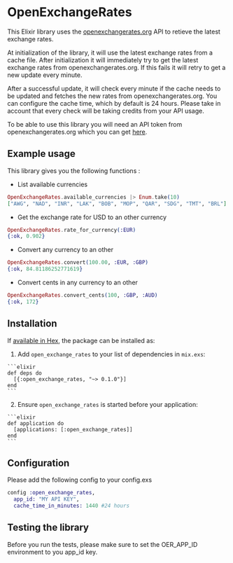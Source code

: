 # OpenExchangeRates

This Elixir library uses the [openexchangerates.org](https://openexchangerates.org) API to retieve the latest exchange rates.

At initialization of the library, it will use the latest exchange rates from a cache file. After initialization it will immediately try to get the latest exchange rates from openexchangerates.org. If this fails it will retry to get a new update every minute.

After a successful update, it will check every minute if the cache needs to be updated and fetches the new rates from openexchangerates.org. You can configure the cache time, which by default is 24 hours. Please take in account that every check will be taking credits from your API usage.

To be able to use this library you will need an API token from openexchangerates.org which you can get [here](https://openexchangerates.org/signup).

## Example usage
This library gives you the following functions :

- List available currencies
```elixir
OpenExchangeRates.available_currencies |> Enum.take(10)
["AWG", "NAD", "INR", "LAK", "BOB", "MOP", "QAR", "SDG", "TMT", "BRL"]
```

- Get the exchange rate for USD to an other currency
```elixir
OpenExchangeRates.rate_for_currency(:EUR)
{:ok, 0.902}
```

- Convert any currency to an other
```elixir
OpenExchangeRates.convert(100.00, :EUR, :GBP)
{:ok, 84.81186252771619}
```

- Convert cents in any currency to an other
```elixir
OpenExchangeRates.convert_cents(100, :GBP, :AUD)
{:ok, 172}
```

## Installation

If [available in Hex](https://hex.pm/docs/publish), the package can be installed as:

  1. Add `open_exchange_rates` to your list of dependencies in `mix.exs`:

    ```elixir
    def deps do
      [{:open_exchange_rates, "~> 0.1.0"}]
    end
    ```

  2. Ensure `open_exchange_rates` is started before your application:

    ```elixir
    def application do
      [applications: [:open_exchange_rates]]
    end
    ```
## Configuration

Please add the following config to your config.exs
```elixir
config :open_exchange_rates,
  app_id: "MY API KEY",
  cache_time_in_minutes: 1440 #24 hours
```

## Testing the library
Before you run the tests, please make sure to set the OER_APP_ID environment to you app_id key.


